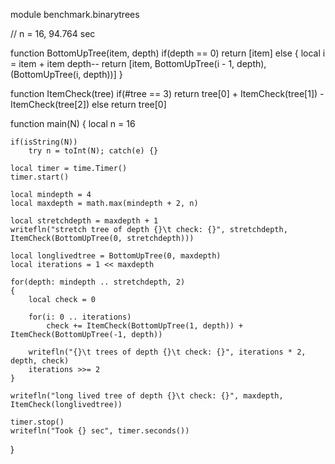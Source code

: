 module benchmark.binarytrees

// n = 16, 94.764 sec

function BottomUpTree(item, depth)
	if(depth == 0)
		return [item]
	else
	{
		local i = item + item
		depth--
		return [item, BottomUpTree(i - 1, depth), (BottomUpTree(i, depth))]
	}

function ItemCheck(tree)
	if(#tree == 3)
		return tree[0] + ItemCheck(tree[1]) - ItemCheck(tree[2])
	else
		return tree[0]

function main(N)
{
	local n = 16

	if(isString(N))
		try n = toInt(N); catch(e) {}

	local timer = time.Timer()
	timer.start()

	local mindepth = 4
	local maxdepth = math.max(mindepth + 2, n)

	local stretchdepth = maxdepth + 1
	writefln("stretch tree of depth {}\t check: {}", stretchdepth, ItemCheck(BottomUpTree(0, stretchdepth)))

	local longlivedtree = BottomUpTree(0, maxdepth)
	local iterations = 1 << maxdepth

	for(depth: mindepth .. stretchdepth, 2)
	{
		local check = 0

		for(i: 0 .. iterations)
			check += ItemCheck(BottomUpTree(1, depth)) + ItemCheck(BottomUpTree(-1, depth))

		writefln("{}\t trees of depth {}\t check: {}", iterations * 2, depth, check)
		iterations >>= 2
	}

	writefln("long lived tree of depth {}\t check: {}", maxdepth, ItemCheck(longlivedtree))

	timer.stop()
	writefln("Took {} sec", timer.seconds())
}